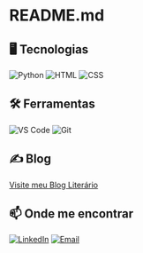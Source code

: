 # README.md

## 🖥 Tecnologias
![Python](https://img.shields.io/badge/-Python-306998?style=flat-square&logo=python&logoColor=white&background=000000)
![HTML](https://img.shields.io/badge/-HTML-E34F26?style=flat-square&logo=html5&logoColor=white&background=000000)
![CSS](https://img.shields.io/badge/-CSS-1572B6?style=flat-square&logo=css3&logoColor=white&background=000000)
## 🛠 Ferramentas
![VS Code](https://img.shields.io/badge/-Visual%20Studio%20Code-007ACC?style=flat-square&logo=visualstudiocode&logoColor=white&background=000000)
![Git](https://img.shields.io/badge/-Git-F1502F?style=flat-square&logo=git&logoColor=white&background=000000)

## ✍ Blog

[Visite meu Blog Literário](http://maviramos.pythonanywhere.com/)

## 📫 Onde me encontrar
[![LinkedIn](https://img.shields.io/badge/LinkedIn-Vitória%20Alencar-0077B5?style=flat-square&logo=linkedin)](https://www.linkedin.com/in/vit%C3%B3ria-alencar-a2b11930a)
[![Email](https://img.shields.io/badge/Email-vitoriamariaifc%40gmail.com-D14836?style=flat-square&logo=gmail)](mailto:vitoriamariaifc@gmail.com)

